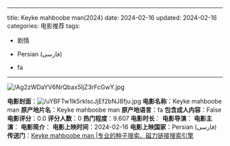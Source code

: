 
---
title: Keyke mahboobe man(2024)
date: 2024-02-16
updated: 2024-02-16
categories: 电影推荐
tags:

- 剧情

- Persian (فارسی)
- fa
---

<img src="https://image.tmdb.org/t/p/original/Ag2zWDaYV6NrQbax5IjZ3rFcGwY.jpg" alt="/Ag2zWDaYV6NrQbax5IjZ3rFcGwY.jpg" title="/Ag2zWDaYV6NrQbax5IjZ3rFcGwY.jpg">

**电影封面**：<img src="https://image.tmdb.org/t/p/w200/uYBFTw1lk5rklscJjEf2bNJ8fju.jpg" alt="/uYBFTw1lk5rklscJjEf2bNJ8fju.jpg" title="/uYBFTw1lk5rklscJjEf2bNJ8fju.jpg">
**电影名称**：Keyke mahboobe man
**原产地片名**：Keyke mahboobe man
**原产地语言**：fa
**包含成人内容**：False
**电影评分**：0.0
**评分人数**：0
**热门程度**：9.607
**电影时长**：
**电影导演**：
**电影主演**：
**电影简介**：
**电影上映时间**：2024-02-16
**电影上映国家**：Persian (فارسی)
**传送门**：[Keyke mahboobe man |专业的种子搜索、磁力链接搜索引擎](https://movie.amd794.com:2083/?search=Keyke%20mahboobe%20man&ordering=&mode=match_phrase&page_size=10&page=1)


